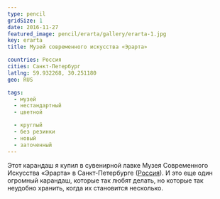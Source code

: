 ```yaml
---
type: pencil
gridSize: 1
date: 2016-11-27
featured_image: pencil/erarta/gallery/erarta-1.jpg
key: erarta
title: Музей современного искусства «Эрарта»

countries: Россия
cities: Санкт-Петербург
latlng: 59.932268, 30.251180
geo: RUS

tags:
  - музей
  - нестандартный
  - цветной

  - круглый
  - без резинки
  - новый
  - заточенный
---
```


Этот карандаш я купил в сувенирной лавке Музея Современного Искусства «Эрарта» в Санкт-Петербурге ([Россия](?country=Россия)). И это еще один огромный карандаш, которые так любят делать, но которые так неудобно хранить, когда их становится несколько.
